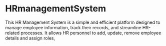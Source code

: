 # HRmanagementSystem
This HR Management System is a simple and efficient platform designed to manage employee information, track their records, and streamline HR-related processes. It allows HR personnel to add, update, remove employee details and assign roles, 
